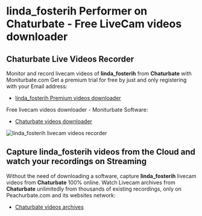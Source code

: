 # linda_fosterih Performer on Chaturbate - Free LiveCam videos downloader

## Chaturbate Live Videos Recorder

Monitor and record livecam videos of **linda_fosterih** from **Chaturbate** with Moniturbate.com
Get a premium trial for free by just and only registering with your Email address:
* [linda_fosterih Premium videos downloader](https://moniturbate.com/request-demo-licence-key.html)

Free livecam videos downloader - Moniturbate Software:
* [Chaturbate videos downloader](https://moniturbate.com/moniturbate-download-software.html)

![linda_fosterih livecam videos recorder](https://peachurnet.com/templates/moniturbate-software.png)


## Capture linda_fosterih videos from the Cloud and watch your recordings on Streaming

Without the need of downloading a software, capture **linda_fosterih** livecam videos from **Chaturbate** 100% online.
Watch Livecam archives from **Chaturbate** unlimitedly from thousands of existing recordings, only on Peachurbate.com and its websites network:
* [Chaturbate videos archives](https://peachurnet.com/)